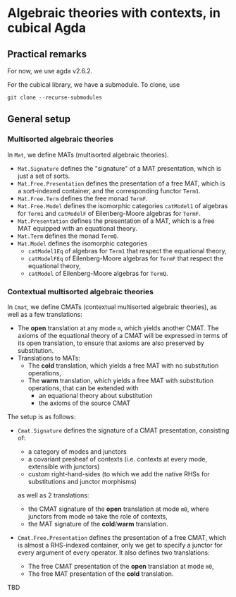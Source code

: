 # Algebraic theories with contexts, in cubical Agda

## Practical remarks

For now, we use agda v2.6.2.

For the cubical library, we have a submodule.
To clone, use
```
git clone --recurse-submodules
```

## General setup

### Multisorted algebraic theories
In `Mat`, we define MATs (multisorted algebraic theories).
- `Mat.Signature` defines the "signature" of a MAT presentation, which is just a set of sorts.
- `Mat.Free.Presentation` defines the presentation of a free MAT, which is a sort-indexed container, and the corresponding functor `Term1`.
- `Mat.Free.Term` defines the free monad `TermF`.
- `Mat.Free.Model` defines the isomorphic categories `catModel1` of algebras for `Term1` and `catModelF` of Eilenberg-Moore algebras for `TermF`.
- `Mat.Presentation` defines the presentation of a MAT, which is a free MAT equipped with an equational theory.
- `Mat.Term` defines the monad `TermQ`.
- `Mat.Model` defines the isomorphic categories
  - `catModel1Eq` of algebras for `Term1` that respect the equational theory,
  - `catModelFEq` of Eilenberg-Moore algebras for `TermF` that respect the equational theory,
  - `catModel` of Eilenberg-Moore algebras for `TermQ`.
  
### Contextual multisorted algebraic theories
In `Cmat`, we define CMATs (contextual multisorted algebraic theories), as well as a few translations:
- The **open** translation at any mode `m`, which yields another CMAT. The axioms of the equational theory of a CMAT will be expressed in terms of its open translation, to ensure that axioms are also preserved by substitution.
- Translations to MATs:
  - The **cold** translation, which yields a free MAT with no substitution operations,
  - The **warm** translation, which yields a free MAT with substitution operations, that can be extended with
    - an equational theory about substitution
    - the axioms of the source CMAT

The setup is as follows:
- `Cmat.Signature` defines the signature of a CMAT presentation, consisting of:
  - a category of modes and junctors
  - a covariant presheaf of contexts (i.e. contexts at every mode, extensible with junctors)
  - custom right-hand-sides (to which we add the native RHSs for substitutions and junctor morphisms)
  
  as well as 2 translations:
  - the CMAT signature of the **open** translation at mode `m0`, where junctors from mode `m0` take the role of contexts,
  - the MAT signature of the **cold**/**warm** translation.
- `Cmat.Free.Presentation` defines the presentation of a free CMAT, which is almost a RHS-indexed container, only we get to specify a junctor for every argument of every operator. It also defines two translations:
  - The free CMAT presentation of the **open** translation at mode `m0`,
  - The free MAT presentation of the **cold** translation.

TBD
